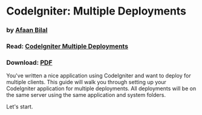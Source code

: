# CodeIgniter: Multiple Deployments

### by [Afaan Bilal](https://afaanbilal.github.io)

### Read: [CodeIgniter Multiple Deployments](https://afaan.dev/codeigniter-multiple-deployments/static/index.html) 
### Download: [PDF](https://afaan.dev/files/codeigniter-multiple-deployments.pdf) 

You've written a nice application using CodeIgniter and want to deploy for multiple clients. This guide will walk you through setting up your CodeIgniter application for multiple deployments. All deployments will be on the same server using the same application and system folders.

Let's start.
